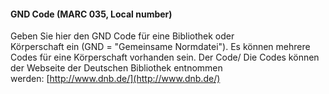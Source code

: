 #### **GND Code (MARC 035, Local number)**  

Geben Sie hier den&nbsp;GND Code für eine Bibliothek oder Körperschaft&nbsp;ein&nbsp;(GND =&nbsp;"Gemeinsame Normdatei").&nbsp;Es können mehrere Codes für eine Körperschaft vorhanden sein. Der Code/ Die Codes können der Webseite der Deutschen Bibliothek entnommen werden:&nbsp;[http://www.dnb.de/](http://www.dnb.de/)
